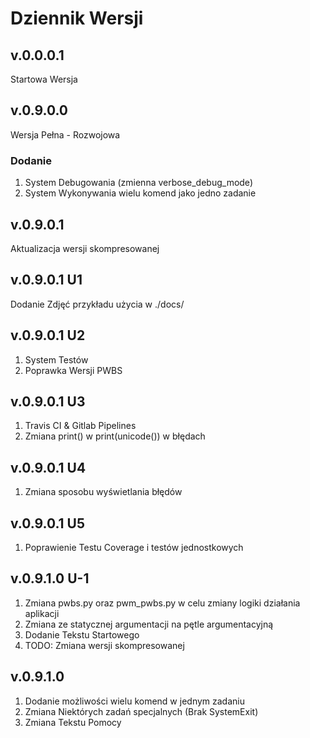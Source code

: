 # Dziennik Wersji

## v.0.0.0.1

Startowa Wersja

## v.0.9.0.0

Wersja Pełna - Rozwojowa

### Dodanie

1. System Debugowania (zmienna verbose_debug_mode)
2. System Wykonywania wielu komend jako jedno zadanie

## v.0.9.0.1

Aktualizacja wersji skompresowanej

## v.0.9.0.1 U1

Dodanie Zdjęć przykładu użycia w ./docs/

## v.0.9.0.1 U2

1. System Testów
2. Poprawka Wersji PWBS

## v.0.9.0.1 U3

1. Travis CI & Gitlab Pipelines
2. Zmiana print() w print(unicode()) w błędach

## v.0.9.0.1 U4

1. Zmiana sposobu wyświetlania błędów

## v.0.9.0.1 U5

1. Poprawienie Testu Coverage i testów jednostkowych

## v.0.9.1.0 U-1

1. Zmiana pwbs.py oraz pwm_pwbs.py w celu zmiany logiki działania aplikacji
1. Zmiana ze statycznej argumentacji na pętle argumentacyjną
1. Dodanie Tekstu Startowego
1. TODO: Zmiana wersji skompresowanej

## v.0.9.1.0

1. Dodanie możliwości wielu komend w jednym zadaniu
1. Zmiana Niektórych zadań specjalnych (Brak SystemExit)
1. Zmiana Tekstu Pomocy


